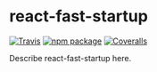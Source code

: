 # react-fast-startup

[![Travis][build-badge]][build]
[![npm package][npm-badge]][npm]
[![Coveralls][coveralls-badge]][coveralls]

Describe react-fast-startup here.

[build-badge]: https://img.shields.io/travis/evilosa/react-fast-startup/master.png?style=flat-square
[build]: https://travis-ci.org/evilosa/react-fast-startup

[npm-badge]: https://img.shields.io/npm/v/react-fast-startup.png?style=flat-square
[npm]: https://www.npmjs.org/package/react-fast-startup

[coveralls-badge]: https://img.shields.io/coveralls/evilosa/react-fast-startup/master.png?style=flat-square
[coveralls]: https://coveralls.io/github/evilosa/react-fast-startup
